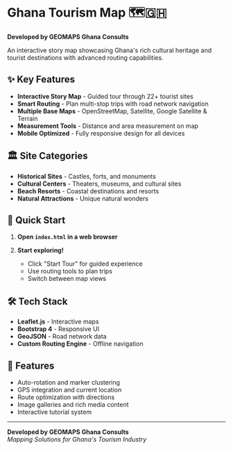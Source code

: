 # Ghana Tourism Map 🗺️🇬🇭

**Developed by GEOMAPS Ghana Consults**

An interactive story map showcasing Ghana's rich cultural heritage and tourist destinations with advanced routing capabilities.

## ✨ Key Features

- **Interactive Story Map** - Guided tour through 22+ tourist sites
- **Smart Routing** - Plan multi-stop trips with road network navigation  
- **Multiple Base Maps** - OpenStreetMap, Satellite, Google Satellite & Terrain
- **Measurement Tools** - Distance and area measurement on map
- **Mobile Optimized** - Fully responsive design for all devices

## 🏛️ Site Categories

- **Historical Sites** - Castles, forts, and monuments
- **Cultural Centers** - Theaters, museums, and cultural sites
- **Beach Resorts** - Coastal destinations and resorts
- **Natural Attractions** - Unique natural wonders

## 🚀 Quick Start

1. **Open `index.html` in a web browser**

2. **Start exploring!**
   - Click "Start Tour" for guided experience
   - Use routing tools to plan trips
   - Switch between map views

## 🛠️ Tech Stack

- **Leaflet.js** - Interactive maps
- **Bootstrap 4** - Responsive UI
- **GeoJSON** - Road network data
- **Custom Routing Engine** - Offline navigation

## 📱 Features

- Auto-rotation and marker clustering
- GPS integration and current location
- Route optimization with directions
- Image galleries and rich media content
- Interactive tutorial system

---

**Developed by GEOMAPS Ghana Consults**  
*Mapping Solutions for Ghana's Tourism Industry*
